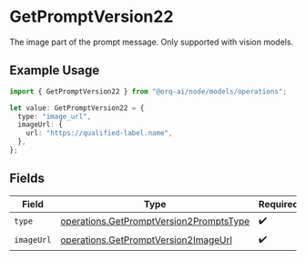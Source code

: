 # GetPromptVersion22

The image part of the prompt message. Only supported with vision models.

## Example Usage

```typescript
import { GetPromptVersion22 } from "@orq-ai/node/models/operations";

let value: GetPromptVersion22 = {
  type: "image_url",
  imageUrl: {
    url: "https://qualified-label.name",
  },
};
```

## Fields

| Field                                                                                              | Type                                                                                               | Required                                                                                           | Description                                                                                        |
| -------------------------------------------------------------------------------------------------- | -------------------------------------------------------------------------------------------------- | -------------------------------------------------------------------------------------------------- | -------------------------------------------------------------------------------------------------- |
| `type`                                                                                             | [operations.GetPromptVersion2PromptsType](../../models/operations/getpromptversion2promptstype.md) | :heavy_check_mark:                                                                                 | N/A                                                                                                |
| `imageUrl`                                                                                         | [operations.GetPromptVersion2ImageUrl](../../models/operations/getpromptversion2imageurl.md)       | :heavy_check_mark:                                                                                 | N/A                                                                                                |